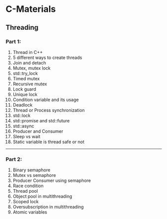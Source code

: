 # C-Materials

## Threading
### Part 1:
1. Thread in C++
2. 5 different ways to create threads
3. Join and detach
4. Mutex, mutex lock
5. std::try_lock
6. Timed mutex
7. Recursive mutex
8. Lock guard
9. Unique lock
10. Condition variable and its usage
11. Deadlock
12. Thread or Process synchronization
13. std::lock
14. std::promise and std::future
15. std::async
16. Producer and Consumer
17. Sleep vs wait
18. Static variable is thread safe or not

---

### Part 2:
1. Binary semaphore
2. Mutex vs semaphore
3. Producer Consumer using semaphore
4. Race condition
5. Thread pool
6. Object pool in multithreading
7. Scoped lock
8. Oversubscription in multithreading
9. Atomic variables
